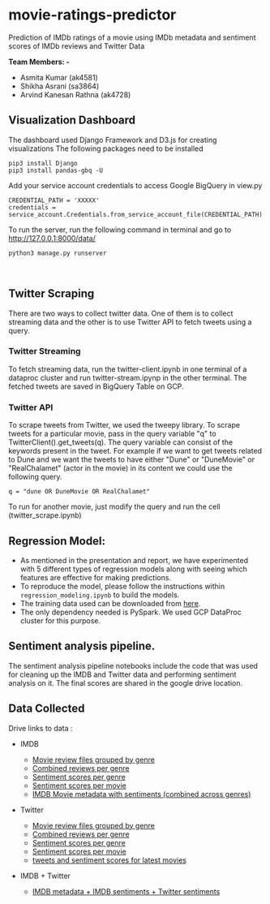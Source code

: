 # movie-ratings-predictor
Prediction of IMDb ratings of a movie using IMDb metadata and sentiment scores of IMDb reviews and Twitter Data

**Team Members: -**
* Asmita Kumar (ak4581)
* Shikha Asrani (sa3864)
* Arvind Kanesan Rathna (ak4728)

## Visualization Dashboard
The dashboard used Django Framework and D3.js for creating visualizations
The following packages need to be installed

```
pip3 install Django
pip3 install pandas-gbq -U
```
Add your service account credentials to access Google BigQuery in view.py

```
CREDENTIAL_PATH = 'XXXXX'
credentials = service_account.Credentials.from_service_account_file(CREDENTIAL_PATH)
```

To run the server, run the following command in terminal and go to http://127.0.0.1:8000/data/

```
python3 manage.py runserver
```

<br>

## Twitter Scraping
There are two ways to collect twitter data. One of them is to collect streaming data and the other is to use Twitter API to fetch tweets using a query.

### Twitter Streaming
To fetch streaming data, run the twitter-client.ipynb in one terminal of a dataproc cluster and run twitter-stream.ipynp in the other terminal. The fetched tweets are saved in BigQuery Table on GCP.

### Twitter API
To scrape tweets from Twitter, we used the tweepy library. To scrape tweets for a particular movie, pass in the query variable "q" to TwitterClient().get_tweets(q). The query variable can consist of the keywords present in the tweet. For example if we want to get tweets related to Dune and we want the tweets to have either "Dune" or "DuneMovie" or "RealChalamet" (actor in the movie) in its content we could use the following query.

```
q = "dune OR DuneMovie OR RealChalamet" 
```
To run for another movie, just modify the query and run the cell (twitter_scrape.ipynb)

## Regression Model:

* As mentioned in the presentation and report, we have experimented with 5 different types of regression models along with seeing which features are effective for making predictions.
* To reproduce the model, please follow the instructions within `regression_modeling.ipynb` to build the models. 
* The training data used can be downloaded from [here](https://drive.google.com/file/d/1V5XVmcmhyeDd3FAYsovQST0D0DikkpMp/view?usp=sharing).
* The only dependency needed is PySpark. We used GCP DataProc cluster for this purpose.

## Sentiment analysis pipeline.

The sentiment analysis pipeline notebooks include the code that was used for cleaning up the IMDB and Twitter data and performing sentiment analysis on it. The final scores are shared in the google drive location.

## Data Collected

Drive links to data :

- IMDB
  - [Movie review files grouped by genre](https://drive.google.com/drive/folders/1653OJuQqmlDkJbyAjh7snMF-IVuzsMnf?usp=sharing)
  - [Combined reviews per genre](https://drive.google.com/drive/folders/1r1As9zozjQht2e_L_vK5lIVOCrO7_Qgs?usp=sharing)
  - [Sentiment scores per genre](https://drive.google.com/drive/folders/1XZ3HH2eInnp18Iis4iesKaZ1se6hHJWw?usp=sharing)
  - [Sentiment scores per movie](https://drive.google.com/drive/folders/1n3dwG1No4Fro7Vg1abkr6p0OjslvvoRx?usp=sharing)
  - [IMDB Movie metadata with sentiments (combined across genres)](https://drive.google.com/file/d/1uwBLZdmYUoYSTYuzD0IMpGynmmXvPcRS/view?usp=sharing)

- Twitter
  - [Movie review files grouped by genre](https://drive.google.com/drive/folders/1OrEAQ8Yjs9PObIBwhEtd-kFDOIWsscO8?usp=sharing)
  - [Combined reviews per genre](https://drive.google.com/drive/folders/1ai3t2gkrGUYkkJ2BLOVw7Xh1xhbLZHZs?usp=sharing)
  - [Sentiment scores per genre](https://drive.google.com/drive/folders/1zKifW6waZbYgaF7nlNpwu8mn2Skoz1zr?usp=sharing)
  - [Sentiment scores per movie](https://drive.google.com/drive/folders/1V9PdsOWIT9O_U0-ARpiQNRlhGo5X8MKc?usp=sharing)
  - [tweets and sentiment scores for latest movies](https://drive.google.com/drive/folders/1eO2rf4qGT8806BAMH1owUTrFfzxfOqKN?usp=sharing)

- IMDB + Twitter
  - [IMDB metadata + IMDB sentiments + Twitter sentiments](https://drive.google.com/file/d/1V5XVmcmhyeDd3FAYsovQST0D0DikkpMp/view?usp=sharing)
